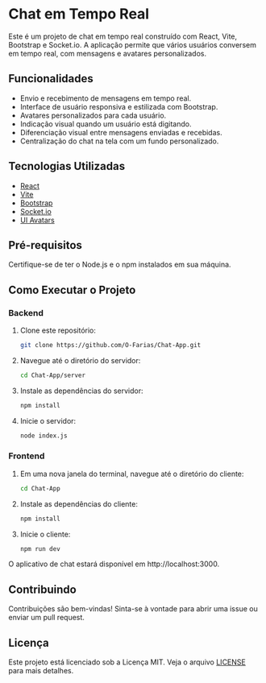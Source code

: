 # Chat em Tempo Real

Este é um projeto de chat em tempo real construído com React, Vite, Bootstrap e Socket.io. A aplicação permite que vários usuários conversem em tempo real, com mensagens e avatares personalizados.

## Funcionalidades

- Envio e recebimento de mensagens em tempo real.
- Interface de usuário responsiva e estilizada com Bootstrap.
- Avatares personalizados para cada usuário.
- Indicação visual quando um usuário está digitando.
- Diferenciação visual entre mensagens enviadas e recebidas.
- Centralização do chat na tela com um fundo personalizado.

## Tecnologias Utilizadas

- [React](https://reactjs.org/)
- [Vite](https://vitejs.dev/)
- [Bootstrap](https://getbootstrap.com/)
- [Socket.io](https://socket.io/)
- [UI Avatars](https://ui-avatars.com/)

## Pré-requisitos

Certifique-se de ter o Node.js e o npm instalados em sua máquina.

## Como Executar o Projeto

### Backend

1. Clone este repositório:

   ```bash
   git clone https://github.com/O-Farias/Chat-App.git
   ```

2. Navegue até o diretório do servidor:

   ```bash
   cd Chat-App/server
   ```

3. Instale as dependências do servidor:

   ```bash
   npm install
   ```

4. Inicie o servidor:

   ```bash
   node index.js
   ```

### Frontend

1. Em uma nova janela do terminal, navegue até o diretório do cliente:

   ```bash
   cd Chat-App
   ```

2. Instale as dependências do cliente:

   ```bash
   npm install
   ```

3. Inicie o cliente:

   ```bash
   npm run dev
   ```

O aplicativo de chat estará disponível em http://localhost:3000.

## Contribuindo

Contribuições são bem-vindas! Sinta-se à vontade para abrir uma issue ou enviar um pull request.

## Licença

Este projeto está licenciado sob a Licença MIT. Veja o arquivo [LICENSE](LICENSE) para mais detalhes.

